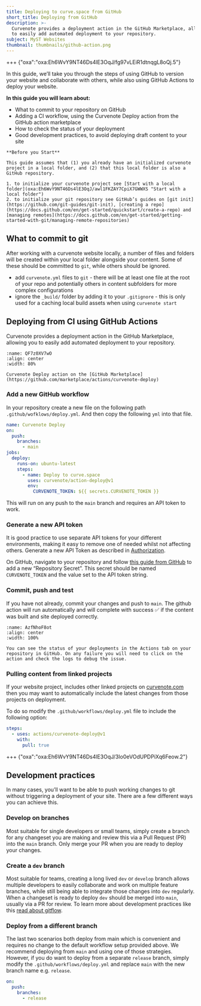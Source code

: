 ```yaml
---
title: Deploying to curve.space from GitHub
short_title: Deploying from GitHub
description: >-
  Curvenote provides a deployment action in the GitHub Marketplace, allowing you
  to easily add automated deployment to your repository.
subject: MyST Websites
thumbnail: thumbnails/github-action.png
---
```


+++ {"oxa":"oxa:Eh6WvY9NT46Ds4lE3OqJ/fg97vLEiR1dtnqgL8oQj.5"}

In this guide, we’ll take you through the steps of using GitHub to version your website and collaborate with others, while also using GitHub Actions to deploy your website.

**In this guide you will learn about:**

- What to commit to your repository on GitHub
- Adding a CI workflow, using the Curvenote Deploy action from the GitHub action marketplace
- How to check the status of your deployment
- Good development practices, to avoid deploying draft content to your site

```{important}
**Before you Start**

This guide assumes that (1) you already have an initialized curvenote project in a local folder, and (2) that this local folder is also a GitHub repository.

1. to initialize your curvenote project see [Start with a local folder](oxa:Eh6WvY9NT46Ds4lE3OqJ/awl1FKZAY7CpiX7GWWXS "Start with a local folder")
2. to initialize your git repository see GitHub’s guides on [git init](https://github.com/git-guides/git-init), [creating a repo](https://docs.github.com/en/get-started/quickstart/create-a-repo) and [managing remotes](https://docs.github.com/en/get-started/getting-started-with-git/managing-remote-repositories)

```

## What to commit to git

After working with a curvenote website locally, a number of files and folders will be created within your local folder alongside your content. Some of these should be committed to `git`, while others should be ignored.

- add `curvenote.yml` files to `git` - there will be at least one file at the root of your repo and potentially others in content subfolders for more complex configurations
- ignore the `_build/` folder by adding it to your `.gitignore` - this is only used for a caching local build assets when using `curvenote start`

## Deploying from CI using GitHub Actions

Curvenote provides a deployment action in the GitHub Marketplace, allowing you to easily add automated deployment to your repository.

```{figure} images/Eh6WvY9NT46Ds4lE3OqJ-xAQ7dOyRVASM2PDWJBDg-v1.png
:name: QF7z0XV7wO
:align: center
:width: 80%

Curvenote Deploy action on the [GitHub Marketplace](https://github.com/marketplace/actions/curvenote-deploy)
```

### Add a new GitHub workflow

In your repository create a new file on the following path `.github/wofklows/deploy.yml`. And then copy the following `yml` into that file.

```yaml
name: Curvenote Deploy
on:
  push:
    branches:
      - main
jobs:
  deploy:
    runs-on: ubuntu-latest
    steps:
      - name: Deploy to curve.space
        uses: curvenote/action-deploy@v1
        env:
          CURVENOTE_TOKEN: ${{ secrets.CURVENOTE_TOKEN }}
```

This will run on any push to the `main` branch and requires an API token to work.

### Generate a new API token

It is good practice to use separate API tokens for your different environments, making it easy to remove one of needed whilst not affecting others. Generate a new API Token as described in [Authorization](https://curvenote.com/@docs/cli/authorization).

On GitHub, navigate to your repository and follow [this guide from GitHub](https://docs.github.com/en/actions/security-guides/encrypted-secrets#creating-encrypted-secrets-for-a-repository) to add a new “Repository Secret”. This secret should be named `CURVENOTE_TOKEN` and the value set to the API token string.

### Commit, push and test

If you have not already, commit your changes and push to `main`. The github action will run automatically and will complete with success ✅ if the content was built and site deployed correctly.

```{figure} images/Eh6WvY9NT46Ds4lE3OqJ-1phwIyExAdZmNQk0O8XM-v1.png
:name: AzfNhoF8ot
:align: center
:width: 100%

You can see the status of your deployments in the Actions tab on your repository in GitHub. On any failure you will need to click on the action and check the logs to debug the issue.
```

### Pulling content from linked projects

If your website project, includes other linked projects on [curvenote.com](Curvenote.com) then you may want to automatically include the latest changes from those projects on deployment.

To do so modify the `.github/workflows/deploy.yml` file to include the following option:

```yaml
steps:
  - uses: actions/curvenote-deploy@v1
    with:
      pull: true
```

+++ {"oxa":"oxa:Eh6WvY9NT46Ds4lE3OqJ/3Io0eVOdUPDPiXq6Feow.2"}

## Development practices

In many cases, you’ll want to be able to push working changes to git without triggering a deployment of your site. There are a few different ways you can achieve this.

### Develop on branches

Most suitable for single developers or small teams, simply create a branch for any changeset you are making and review this via a Pull Request (PR) into the `main` branch. Only merge your PR when you are ready to deploy your changes.

### Create a `dev` branch

Most suitable for teams, creating a long lived `dev` or `develop` branch allows multiple developers to easily collaborate and work on multiple feature branches, while still being able to integrate those changes into `dev` regularly. When a changeset is ready to deploy `dev` should be merged into `main`, usually via a PR for review. To learn more about development practices like this [read about gitflow](https://www.atlassian.com/git/tutorials/comparing-workflows/gitflow-workflow).

### Deploy from a different branch

The last two scenarios both deploy from main which is convenient and requires no change to the default workflow setup provided above. We recommend deploying from `main` and using one of those strategies. However, if you do want to deploy from a separate `release` branch, simply modify the `.github/workflows/deploy.yml` and replace `main` with the new branch name e.g. `release`.

```yaml
on:
  push:
    branches:
      - release
```
